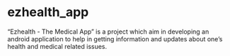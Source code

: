 # ezhealth_app

“Ezhealth - The Medical App” is a project which aim in developing an android application to help in getting information and updates about one’s health and medical related issues.
